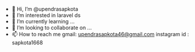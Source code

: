 - 👋 Hi, I’m @upendrasapkota
- 👀 I’m interested in laravel
ds
- 🌱 I’m currently learning ...
- 💞️ I’m looking to collaborate on ...
- 📫 How to reach me gmail: upendrasapkota46@gmail.com instagram id : sapkota1668

<!---
upendrasapkota/upendrasapkota is a ✨ special ✨ repository because its `README.md` (this file) appears on your GitHub profile.
You can click the Preview link to take a look at your changes.
--->
